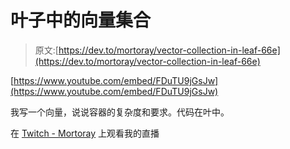 # 叶子中的向量集合

> 原文:[https://dev.to/mortoray/vector-collection-in-leaf-66e](https://dev.to/mortoray/vector-collection-in-leaf-66e)

[https://www.youtube.com/embed/FDuTU9jGsJw](https://www.youtube.com/embed/FDuTU9jGsJw)

我写一个向量，说说容器的复杂度和要求。代码在叶中。

在 [Twitch - Mortoray](https://www.twitch.tv/mortoray) 上观看我的直播